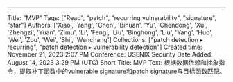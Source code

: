 ---
Title: "MVP"
Tags: ["Read", "patch", "recurring vulnerability", "signature", "star"]
Authors: ['Xiao', 'Yang', 'Chen', 'Bihuan', 'Yu', 'Chendong', 'Xu', 'Zhengzi', 'Yuan', 'Zimu', 'Li', 'Feng', 'Liu', 'Binghong', 'Liu', 'Yang', 'Huo', 'Wei', 'Zou', 'Wei', 'Shi', 'Wenchang']
Collections: ["patch detection ▸ recurring", "patch detection ▸ vulnerability detection"]
Created time: November 21, 2023 2:07 PM
Conference: USENIX Security
Date Added: August 14, 2023 3:29 PM (UTC)
Short Title: MVP
Text: 根据数据依赖和抽象指令，提取补丁函数中的vulnerable signature和patch signature与目标函数匹配。
